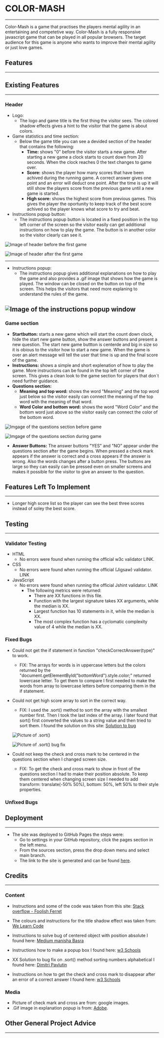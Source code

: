 # COLOR-MASH
---
Color-Mash is a game that practises the players mental agility in an entertaining and competetive way.
Color-Mash is a fully responsive javascript game that can be played in all popular browsers.
The target audience for this game is anyone who wants to improve their mental agility or just love games.
 

## Features
---

## Existing Features
---
### Header 
- Logo:
    - The logo and game title is the first thing the visitor sees. The colored shadow effects gives a hint to the visitor that the game is about colors.
- Game statistics and time section:
    - Below the game title you can see a devided section of the header that contains the following:
        - **Time:** shows "0" before the visitor starts a new game. After starting a new game a clock starts to count down from 20 seconds. When the clock reaches 0 the text changes to game over.
        - **Score:** shows the player how many scores that have been achived during the running game. A correct answer gives one point and an error will deduct one point. After the time is up it will still show the players score from the previous game until a new game is started.
        - **High score:** shows the highest score from previous games. This gives the player the oportunity to keep track of the best score achived so the player knows what score to try and beat.
- Instructions popup button:
    - The instructions popup button is located in a fixed position in the top left corner of the screen so the visitor easily can get additional    instructions on how to play the game. The button is in another color so the visitor clearly can see it.

![Image of header before the first game](assets/images/header.png)

![Image of header after the first game](assets/images/header_after_game.png)

---
- Instructions popup:
    - The instructions popup gives additional explanations on how to play the game and also provides a .gif image that shows how the game is played. The window can be closed on the button on top of the screen. This helps the visitors that need more explaning to understand the rules of the game.

![Image of the instructions popup window](assets/images/instructions_pop_up.png)
---
### Game section
- **Startbutton:** starts a new game which will start the count down clock, hide the start new game button, show the answer buttons and present a new question. The start new game buttton is centerde and big in size so it is obious to the visitor how to start a new game. When the game is over an alert message will tell the user that time is up and the final score of the game.
- **Instructions:** shows a simple and short explenation of how to play the game. More instructions can be found in the top left corner of the screen. This gives a clean look to the game section for players that don´t need further guidance.
- **Questions section:**
    - **Meaning and top word:** shows the word "Meaning" and the top word just below so the visitor easily can connect the meaning of the top word with the meaning of that word. 
    - **Word Color and bottom word:** shows the word "Word Color" and the bottom word just above so the visitor easily can connect the color of the bottom word.

![Imgage of the questions section before game](assets/images/games_section_before_game.png)

![Imgage of the questions section during game](assets/images/games_section_during_game.png)

- **Answer Buttons:** The answer buttons "YES" and "NO" appear under the questions section after the game begins. When pressed a check mark appears if the answer is correct and a cross appears if the answer is wrong. Also the words changes after a button press. The buttons are large so they can easily can be pressed even on smaller screens and makes it possible for the visitor to give an answer to the question.


## Features Left To Implement
---
- Longer high score list so the player can see the best three scores instead of soley the best score. 

## Testing
---

### Validator Testing

- HTML
    - No errors were found when running the official w3c validator LINK.
- CSS
    - No errors were found when running the official (Jigsaw) validator. LINK
- JavaScript
    - No errors were found when running the official Jshint validator. LINK
        - The following metrics were returned:
            - There are XX functions in this file.
            - Function with the largest signature takes XX arguments, while the median is XX.
            - Largest function has 10 statements in it, while the median is XX.
            - The most complex function has a cyclomatic complexity value of 4 while the median is XX.

### Fixed Bugs
- Could not get the if statement in function "checkCorrectAnswer(type)" to work.
    - FIX: The arrays for words is in uppercase letters but the colors returned by the "document.getElementById("bottomWord").style.color;" returned lowercase letter. To get them to compare I first needed to make the words from array to lowercase letters before comparing them in the if statement.
- Could not get high score array to sort in the correct way.
    - FIX: I used the .sort() method to sort the array with the smallest number first. Then I took the last index of the array. I later found that sort() first converted the values to a string value and then tried to sort them. I found the solution on this site: [Solution to bug](https://dmitripavlutin.com/javascript-array-sort-numbers/)

    ![Picture of .sort()](assets/images/sort_Method.png)

    ![Picture of .sort() bug fix](assets/images/sort_bugfix.png)

- Could not keep the check and cross mark to be centered in the questions section when I changed screen size.
    - FIX: To get the check and cross mark to show in front of the questions section I had to make their position absolute. To keep them centered when changing screen size I needed to add transform: translate(-50% 50%), bottom: 50%, left 50% to their style properties.
### Unfixed Bugs
 

## Deployment
---
- The site was deployed to GitHub Pages the steps were:
    - Go to settings in your GitHub repository, click the pages section in the left menu.
    - From the sources section, press the drop down menu and select main branch.
    - The link to the site is generated and can be found [here](https://mtssamsioe.github.io/Color-Mash/).
## Credits
---

### Content
- Instructions and some of the code was taken from this site: [Stack overflow - Foolish Ferret](https://www.codegrepper.com/code-examples/javascript/add+countdown+time+to+game+javascript)
- The colours and instructions for the title shadow effect was taken from: [We Learn Code](https://welearncode.com/rainbow-text/)
- Instructions to solve bug of centered object with position absolute I found here: [Medium manisha Basra](https://medium.com/front-end-weekly/absolute-centering-in-css-ea3a9d0ad72e)
- Instructions how to make a popup box I found here: [w3 Schools](https://www.w3schools.com/howto/howto_css_modals.asp)
- XX  Solution to bug fix on .sort() method sorting numbers alphabetical I found here: [Dimitri Pavlutin](https://dmitripavlutin.com/javascript-array-sort-numbers/)

- Instructions on how to get the check and cross mark to disappear after an error of a correct answer I found here: [w3 Schools](https://www.w3schools.com/jsref/met_win_settimeout.asp)

### Media
- Picture of check mark and cross are from: google images.
- .Gif image in explanation popup is from: [Adobe](https://www.adobe.com/express/feature/video/convert/video-to-gif).

## Other General Project Advice
---

